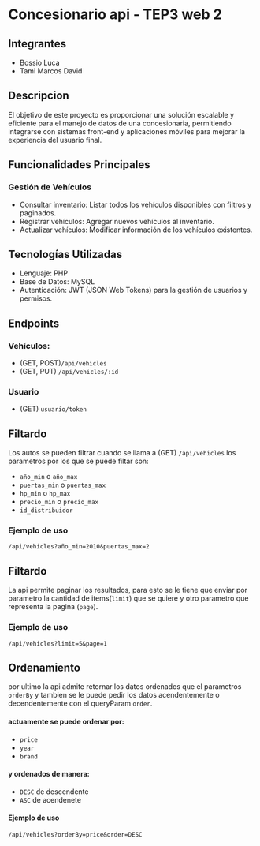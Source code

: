  # Concesionario api - TEP3 web 2 
 ## Integrantes
   * Bossio Luca 
   * Tami Marcos David
##  Descripcion
  El objetivo de este proyecto es proporcionar una solución escalable y eficiente para el manejo de datos de una concesionaria, permitiendo integrarse con sistemas front-end y aplicaciones móviles para mejorar la experiencia del usuario final.
## Funcionalidades Principales
### Gestión de Vehículos
  * Consultar inventario: Listar todos los vehículos disponibles con filtros y paginados.
  * Registrar vehículos: Agregar nuevos vehículos al inventario.
  * Actualizar vehículos: Modificar información de los vehículos existentes.
## Tecnologías Utilizadas
* Lenguaje: PHP
* Base de Datos: MySQL 
* Autenticación: JWT (JSON Web Tokens) para la gestión de usuarios y permisos.
## Endpoints
### Vehículos:
* (GET, POST)`/api/vehicles`  
* (GET, PUT) `/api/vehicles/:id`
### Usuario
* (GET) `usuario/token`
## Filtardo
Los autos se pueden filtrar cuando se llama a (GET) `/api/vehicles`
los parametros por los que se puede filtar son: 
* `año_min` o `año_max`
* `puertas_min` o `puertas_max`
* `hp_min` o `hp_max` 
* `precio_min` o `precio_max`
* `id_distribuidor`
### Ejemplo de uso 
  `/api/vehicles?año_min=2010&puertas_max=2`
## Filtardo
La api permite paginar los resultados, para esto se le tiene que enviar por parametro la cantidad de items(`limit`) que se quiere y otro parametro que representa la pagina (`page`).
### Ejemplo de uso 
  `/api/vehicles?limit=5&page=1`
## Ordenamiento
por ultimo la api admite retornar los datos ordenados que el parametros `orderBy` y tambien se le puede pedir los datos acendentemente o decendentemente con el queryParam `order`.
#### actuamente se puede ordenar por: 
* `price`
* `year`
* `brand`
#### y ordenados de manera:
* `DESC` de descendente 
* `ASC` de acendenete
#### Ejemplo de uso
`/api/vehicles?orderBy=price&order=DESC`
